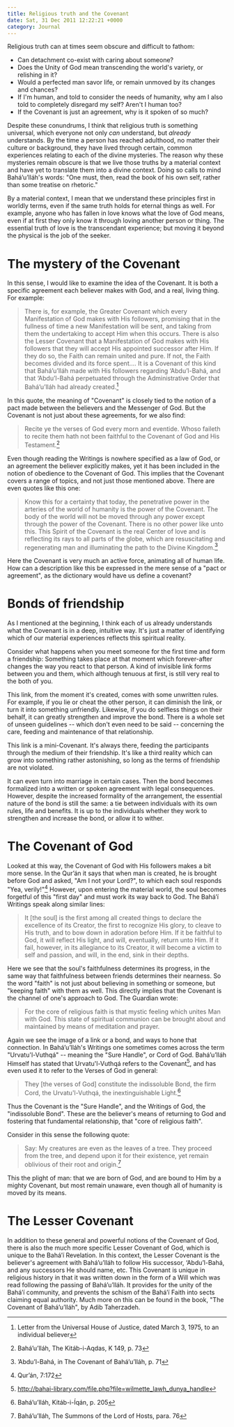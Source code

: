 ```yaml
---
title: Religious truth and the Covenant
date: Sat, 31 Dec 2011 12:22:21 +0000
category: Journal
---
```


Religious truth can at times seem obscure and difficult to fathom:

 - Can detachment co-exist with caring about someone?
 - Does the Unity of God mean transcending the world's variety, or relishing in it?
 - Would a perfected man savor life, or remain unmoved by its changes and chances?
 - If I'm human, and told to consider the needs of humanity, why am I also told to completely disregard my self?  Aren't I human too?
 - If the Covenant is just an agreement, why is it spoken of so much?

Despite these conundrums, I think that religious truth is something universal, which everyone not only *can* understand, but *already* understands.  By the time a person has reached adulthood, no matter their culture or background, they have lived through certain, common experiences relating to each of the divine mysteries.  The reason why these mysteries remain obscure is that we live those truths by a material context and have yet to translate them into a divine context.  Doing so calls to mind Bahá’u’lláh's words: "One must, then, read the book of his own self, rather than some treatise on rhetoric."

By a material context, I mean that we understand these principles first in worldly terms, even if the same truth holds for eternal things as well.  For example, anyone who has fallen in love knows what the love of God means, even if at first they only know it through loving another person or thing.  The essential truth of love is the transcendant experience; but moving it beyond the physical is the job of the seeker.

<!--more-->
# The mystery of the Covenant

In this sense, I would like to examine the idea of the Covenant.  It is both a specific agreement each believer makes with God, and a real, living thing.  For example:

> There is, for example, the Greater Covenant which every Manifestation of God makes with His followers, promising that in the fullness of time a new Manifestation will be sent, and taking from them the undertaking to accept Him when this occurs.  There is also the Lesser Covenant that a Manifestation of God makes with His followers that they will accept His appointed successor after Him. If they do so, the Faith can remain united and pure.  If not, the Faith becomes divided and its force spent....  It is a Covenant of this kind that Bahá’u’lláh made with His followers regarding ‘Abdu’l-Bahá, and that ‘Abdu’l-Bahá perpetuated through the Administrative Order that Bahá’u’lláh had already created.[^1]

In this quote, the meaning of "Covenant" is closely tied to the notion of a pact made between the believers and the Messenger of God.  But the Covenant is not just about these agreements, for we also find:

> Recite ye the verses of God every morn and eventide.  Whoso faileth to recite them hath not been faithful to the Covenant of God and His Testament.[^2]

Even though reading the Writings is nowhere specified as a law of God, or an agreement the believer explicitly makes, yet it has been included in the notion of obedience to the Covenant of God.  This implies that the Covenant covers a range of topics, and not just those mentioned above.  There are even quotes like this one:

> Know this for a certainty that today, the penetrative power in the arteries of the world of humanity is the power of the Covenant.  The body of the world will not be moved through any power except through the power of the Covenant.  There is no other power like unto this.  This Spirit of the Covenant is the real Center of love and is reflecting its rays to all parts of the globe, which are resuscitating and regenerating
man and illuminating the path to the Divine Kingdom.[^3]

Here the Covenant is very much an active force, animating all of human life.  How can a description like this be expressed in the mere sense of a "pact or agreement", as the dictionary would have us define a covenant?

# Bonds of friendship

As I mentioned at the beginning, I think each of us already understands what the Covenant is in a deep, intuitive way.  It's just a matter of identifying which of our material experiences reflects this spiritual reality.

Consider what happens when you meet someone for the first time and form a friendship:  Something takes place at that moment which forever-after changes the way you react to that person.  A kind of invisible link forms between you and them, which although tenuous at first, is still very real to the both of you.

This link, from the moment it's created, comes with some unwritten rules.  For example, if you lie or cheat the other person, it can diminish the link, or turn it into something unfriendly.  Likewise, if you do selfless things on their behalf, it can greatly strengthen and improve the bond.  There is a whole set of unseen guidelines -- which don't even need to be said -- concerning the care, feeding and maintenance of that relationship.

This link is a mini-Covenant.  It's always there, feeding the participants through the medium of their friendship.  It's like a third reality which can grow into something rather astonishing, so long as the terms of friendship are not violated.

It can even turn into marriage in certain cases.  Then the bond becomes formalized into a written or spoken agreement with legal consequences.  However, despite the increased formality of the arrangement, the essential nature of the bond is still the same: a tie between individuals with its own rules, life and benefits.  It is up to the individuals whether they work to strengthen and increase the bond, or allow it to wither.

# The Covenant of God

Looked at this way, the Covenant of God with His followers makes a bit more sense.  In the Qur’án it says that when man is created, he is brought before God and asked, "Am I not your Lord?", to which each soul responds "Yea, verily!"[^4]  However, upon entering the material world, the soul becomes forgetful of this "first day" and must work its way back to God.  The Bahá’í Writings speak along similar lines:

> It [the soul] is the first among all created things to declare the excellence of its Creator, the first to recognize His glory, to cleave to His truth, and to bow down in adoration before Him.  If it be faithful to God, it will reflect His light, and will, eventually, return unto Him.  If it fail, however, in its allegiance to its Creator, it will become a victim to self and passion, and will, in the end, sink in their depths.

Here we see that the soul's faithfulness determines its progress, in the same way that faithfulness between friends determines their nearness.  So the word "faith" is not just about believing in something or someone, but "keeping faith" with them as well.  This directly implies that the Covenant is the channel of one's approach to God.  The Guardian wrote:

> For the core of religious faith is that mystic feeling which unites Man with God.  This state of spiritual communion can be brought about and maintained by means of meditation and prayer.

Again we see the image of a link or a bond, and ways to hone that connection.  In Bahá’u’lláh's Writings one sometimes comes across the term "Urvatu'l-Vuthqá" -- meaning the "Sure Handle", or Cord of God.  Bahá’u’lláh Himself has stated that Urvatu'l-Vuthqá refers to the Covenant[^5], and has even used it to refer to the Verses of God in general:

> They [the verses of God] constitute the indissoluble Bond, the firm Cord, the Urvatu'l-Vuthqá, the inextinguishable Light.[^6]

Thus the Covenant is the "Sure Handle", and the Writings of God, the "indissoluble Bond".  These are the believer's means of returning to God and fostering that fundamental relationship, that "core of religious faith".

Consider in this sense the following quote:

> Say: My creatures are even as the leaves of a tree.  They proceed from the tree, and depend upon it for their existence, yet remain oblivious of their root and origin.[^7]

This the plight of man: that we are born of God, and are bound to Him by a mighty Covenant, but most remain unaware, even though all of humanity is moved by its means.

# The Lesser Covenant

In addition to these general and powerful notions of the Covenant of God, there is also the much more specific Lesser Covenant of God, which is unique to the Bahá’í Revelation.  In this context, the Lesser Covenant is the believer's agreement with Bahá’u’lláh to follow His successor, ‘Abdu’l-Bahá, and any successors He should name, etc.  This Covenant is unique in religious history in that it was written down in the form of a Will which was read following the passing of Bahá’u’lláh.  It provides for the unity of the Bahá’í community, and prevents the schism of the Bahá’í Faith into sects claiming equal authority.  Much more on this can be found in the book, "The Covenant of Bahá’u’lláh", by Adib Taherzadeh.

[^1]: Letter from the Universal House of Justice, dated March 3, 1975, to an individual believer

[^2]: Bahá’u’lláh, The Kitáb-i-Aqdas, K 149, p. 73

[^3]: ’Abdu’l-Bahá, in The Covenant of Bahá’u’lláh, p. 71

[^4]: Qur’án, 7:172

[^5]: http://bahai-library.com/file.php?file=wilmette_lawh_dunya_handle

[^6]: Bahá’u’lláh, Kitáb-i-Íqán, p. 205

[^7]: Bahá’u’lláh, The Summons of the Lord of Hosts, para. 76
